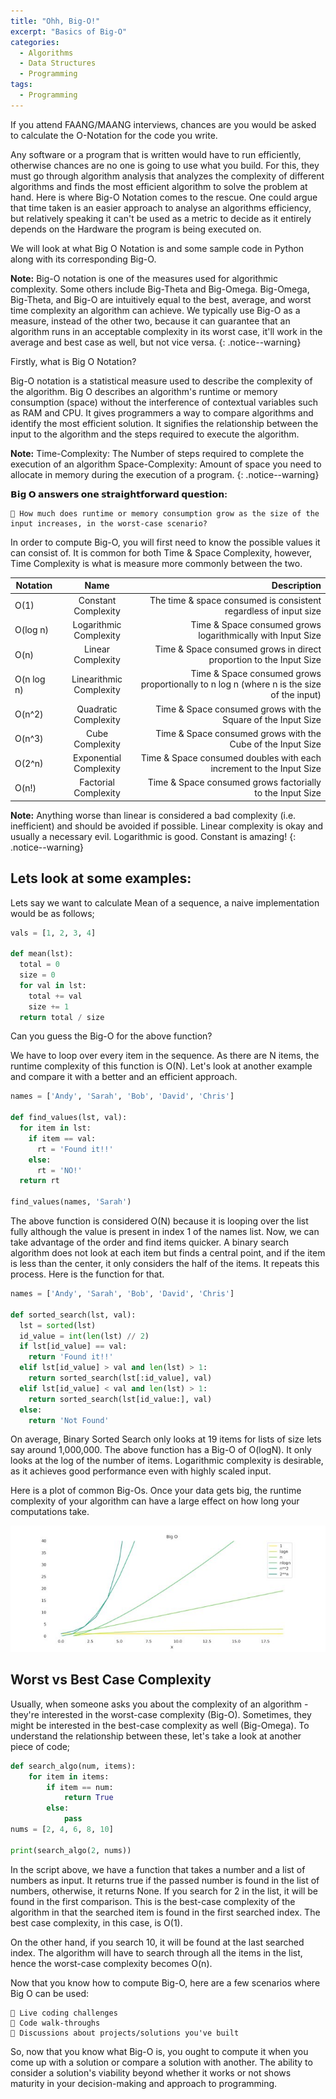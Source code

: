 ```yaml
---
title: "Ohh, Big-O!"
excerpt: "Basics of Big-O"
categories:
  - Algorithms
  - Data Structures
  - Programming
tags:
  - Programming
---
```


If you attend FAANG/MAANG interviews, chances are you would be asked to calculate the O-Notation for the code you write.

Any software or a program that is written would have to run efficiently, otherwise chances are no one is going to use what you build. For this, they must go through 
algorithm analysis that analyzes the complexity of different algorithms and finds the most efficient algorithm to solve the problem at hand. Here is where Big-O Notation comes to the rescue. One could argue that time taken is an easier approach to analyse an algorithms efficiency, but relatively speaking it can't be used as a metric to decide as it entirely depends on the Hardware the program is being executed on.

We will look at what Big O Notation is and some sample code in Python along with its corresponding Big-O. 

**Note:** Big-O notation is one of the measures used for algorithmic complexity. Some others include Big-Theta and Big-Omega. Big-Omega, Big-Theta, and Big-O are intuitively equal to the best, average, and worst time complexity an algorithm can achieve. We typically use Big-O as a measure, instead of the other two, because it can guarantee that an algorithm runs in an acceptable complexity in its worst case, it'll work in the average and best case as well, but not vice versa.
{: .notice--warning}

Firstly, what is Big O Notation?

Big-O notation is a statistical measure used to describe the complexity of the algorithm. Big O describes an algorithm's runtime or memory consumption (space) without the interference of contextual variables such as RAM and CPU. It gives programmers a way to compare algorithms and identify the most efficient solution. It signifies the relationship between the input to the algorithm and the steps required to execute the algorithm.

**Note:**
Time-Complexity: The Number of steps required to complete the execution of an algorithm
Space-Complexity: Amount of space you need to allocate in memory during the execution of a program.
{: .notice--warning}


**𝗕𝗶𝗴 𝗢 𝗮𝗻𝘀𝘄𝗲𝗿𝘀 𝗼𝗻𝗲 𝘀𝘁𝗿𝗮𝗶𝗴𝗵𝘁𝗳𝗼𝗿𝘄𝗮𝗿𝗱 𝗾𝘂𝗲𝘀𝘁𝗶𝗼𝗻:**

    🔸 How much does runtime or memory consumption grow as the size of the input increases, in the worst-case scenario?

In order to compute Big-O, you will first need to know the possible values it can consist of. It is common for both Time & Space Complexity, however, Time Complexity is what is measure more commonly between the two.

| Notation        | Name           | Description  |
| ------------- |:-------------:| -----:|
| O(1)        | Constant Complexity     | The time & space consumed is consistent regardless of input size |
| O(log n)    | Logarithmic Complexity  | Time & Space consumed grows logarithmically with Input Size |
| O(n)        | Linear Complexity       | Time & Space consumed grows in direct proportion to the Input Size |
| O(n log n)  | Linearithmic Complexity | Time & Space consumed grows proportionally to n log n (where n is the size of the input) |
| O(n^2)      | Quadratic Complexity    | Time & Space consumed grows with the Square of the Input Size |
| O(n^3)      | Cube Complexity         | Time & Space consumed grows with the Cube of the Input Size |
| O(2^n)      | Exponential Complexity  | Time & Space consumed doubles with each increment to the Input Size |
| O(n!)       | Factorial Complexity    | Time & Space consumed grows factorially to the Input Size |

**Note:** Anything worse than linear is considered a bad complexity (i.e. inefficient) and should be avoided if possible. Linear complexity is okay and usually a necessary evil. Logarithmic is good. Constant is amazing!
{: .notice--warning}

## Lets look at some examples:

Lets say we want to calculate Mean of a sequence, a naive implementation would be as follows;

```python
vals = [1, 2, 3, 4]

def mean(lst):
  total = 0
  size = 0
  for val in lst:
    total += val
    size += 1
  return total / size
```

Can you guess the Big-O for the above function?

We have to loop over every item in the sequence. As there are N items, the runtime complexity of this function is O(N).
Let's look at another example and compare it with a better and an efficient approach. 

```python
names = ['Andy', 'Sarah', 'Bob', 'David', 'Chris']

def find_values(lst, val):
  for item in lst:
    if item == val:
      rt = 'Found it!!'
    else:
      rt = 'NO!'
  return rt

find_values(names, 'Sarah')
```
The above function is considered O(N) because it is looping over the list fully although the value is present in index 1 of the names list.
Now, we can take advantage of the order and find items quicker. A binary search algorithm does not look at each item but finds a central point, and if the item is less than the center, it only considers the half of the items. It repeats this process. Here is the function for that.

```python
names = ['Andy', 'Sarah', 'Bob', 'David', 'Chris']

def sorted_search(lst, val):
  lst = sorted(lst)
  id_value = int(len(lst) // 2)
  if lst[id_value] == val:
    return 'Found it!!'
  elif lst[id_value] > val and len(lst) > 1:
    return sorted_search(lst[:id_value], val)
  elif lst[id_value] < val and len(lst) > 1:
    return sorted_search(lst[id_value:], val)
  else:
    return 'Not Found'
```

On average, Binary Sorted Search only looks at 19 items for lists of size lets say around 1,000,000. The above function has a Big-O of O(logN). It only looks at the log of the number of items. Logarithmic complexity is desirable, as it achieves good performance even with highly scaled input.

Here is a plot of common Big-Os. Once your data gets big, the runtime complexity of your algorithm can have a large effect on how long your computations take.

![](https://github.com/dataasciences/dataasciences.github.io/blob/master/assets/images/GIuFHDtXcAEoqcQ.jpeg?raw=true)

## Worst vs Best Case Complexity

Usually, when someone asks you about the complexity of an algorithm - they're interested in the worst-case complexity (Big-O). Sometimes, they might be interested in the best-case complexity as well (Big-Omega). To understand the relationship between these, let's take a look at another piece of code; 

```python
def search_algo(num, items):
    for item in items:
        if item == num:
            return True
        else:
            pass
nums = [2, 4, 6, 8, 10]

print(search_algo(2, nums))
```

In the script above, we have a function that takes a number and a list of numbers as input. It returns true if the passed number is found in the list of numbers, otherwise, it returns None. If you search for 2 in the list, it will be found in the first comparison. This is the best-case complexity of the algorithm in that the searched item is found in the first searched index. The best case complexity, in this case, is O(1). 

On the other hand, if you search 10, it will be found at the last searched index. The algorithm will have to search through all the items in the list, hence the worst-case complexity becomes O(n).

Now that you know how to compute Big-O, here are a few scenarios where Big O can be used:
    
    🔸 Live coding challenges
    🔸 Code walk-throughs
    🔸 Discussions about projects/solutions you've built

So, now that you know what Big-O is, you ought to compute it when you come up with a solution or compare a solution with another. The ability to consider a solution's viability beyond whether it works or not shows maturity in your decision-making and approach to programming.
